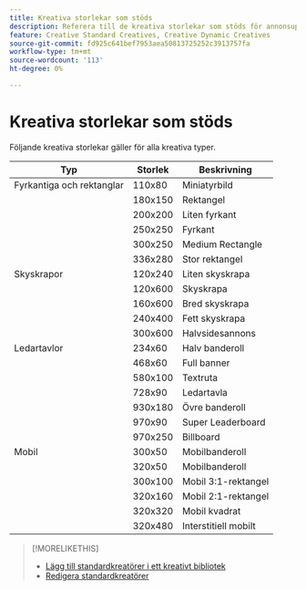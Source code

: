 ```yaml
---
title: Kreativa storlekar som stöds
description: Referera till de kreativa storlekar som stöds för annonsupplevelser.
feature: Creative Standard Creatives, Creative Dynamic Creatives
source-git-commit: fd925c641bef7953aea50813725252c3913757fa
workflow-type: tm+mt
source-wordcount: '113'
ht-degree: 0%

---
```


# Kreativa storlekar som stöds

<!-- verify the description for 320x160 (I'm guessing mobile 2:1 rectangle?) and 930x180 (GGL says top banner)?) -->

Följande kreativa storlekar gäller för alla kreativa typer.

<!-- 
| Squares and Rectangles | 110x80 | Thumbnail |
| | 640x360 | Video |
-->

| Typ | Storlek | Beskrivning |
| --- | --- | --- |
| Fyrkantiga och rektanglar | 110x80 | Miniatyrbild |
| | 180x150 | Rektangel |
| | 200x200 | Liten fyrkant |
| | 250x250 | Fyrkant |
| | 300x250 | Medium Rectangle |
| | 336x280 | Stor rektangel |
| Skyskrapor | 120x240 | Liten skyskrapa |
| | 120x600 | Skyskrapa |
| | 160x600 | Bred skyskrapa |
| | 240x400 | Fett skyskrapa |
| | 300x600 | Halvsidesannons |
| Ledartavlor | 234x60 | Halv banderoll |
| | 468x60 | Full banner |
| | 580x100 | Textruta |
| | 728x90 | Ledartavla |
| | 930x180 | Övre banderoll |
| | 970x90 | Super Leaderboard |
| | 970x250 | Billboard |
| Mobil | 300x50 | Mobilbanderoll |
| | 320x50 | Mobilbanderoll |
| | 300x100 | Mobil 3:1-rektangel |
| | 320x160 | Mobil 2:1-rektangel |
| | 320x320 | Mobil kvadrat |
| | 320x480 | Interstitiell mobilt |

>[!MORELIKETHIS]
>
>* [Lägg till standardkreatörer i ett kreativt bibliotek](creative-add-standard.md)
>* [Redigera standardkreatörer](/help/creative/creative-libraries/creative-edit-standard.md)
